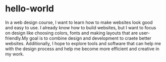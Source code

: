 # hello-world

In a web design course, I want to learn how to make websites look good and easy to use. I already know how to build websites, but I want to focus on design like choosing colors, fonts and making layouts that are user-friendly.My goal is to combine design and development to craete better websites. Additionally, I hope to explore tools and software that can help me with the design process and help me become more efficient and creative in my work.